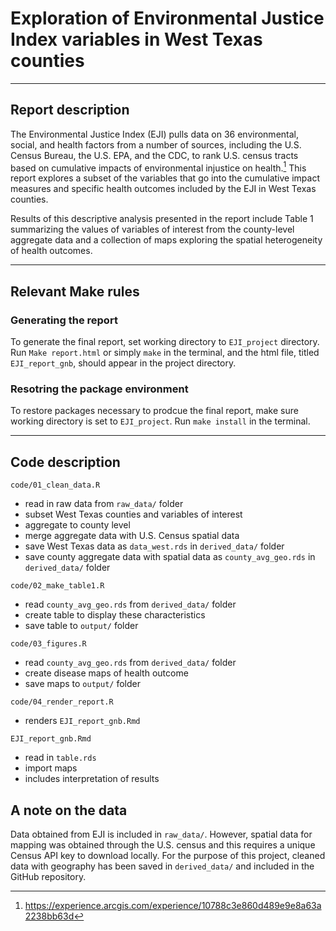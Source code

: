 # Exploration of Environmental Justice Index variables in West Texas counties

------------------------------------------------------------------------

## Report description

The Environmental Justice Index (EJI) pulls data on 36 environmental, social, and health factors from a number of sources, including the U.S. Census Bureau, the U.S. EPA, and the CDC, to rank U.S. census tracts based on cumulative impacts of environmental injustice on health.[^1] This report explores a subset of the variables that go into the cumulative impact measures and specific health outcomes included by the EJI in West Texas counties. 

Results of this descriptive analysis presented in the report include Table 1 summarizing the values of variables of interest from the county-level aggregate data and a collection of maps exploring the spatial heterogeneity of health outcomes.

[^1]: https://experience.arcgis.com/experience/10788c3e860d489e9e8a63a2238bb63d

------------------------------------------------------------------------

## Relevant Make rules

### Generating the report

To generate the final report, set working directory to `EJI_project` directory. Run `Make report.html` or simply `make` in the terminal, and the html file, titled `EJI_report_gnb`, should appear in the project directory.

### Resotring the package environment

To restore packages necessary to prodcue the final report, make sure working directory is set to `EJI_project`. Run `make install` in the terminal.


------------------------------------------------------------------------

## Code description

`code/01_clean_data.R`

  - read in raw data from `raw_data/` folder
  - subset West Texas counties and variables of interest
  - aggregate to county level
  - merge aggregate data with U.S. Census spatial data
  - save West Texas data as `data_west.rds` in `derived_data/` folder
  - save county aggregate data with spatial data as `county_avg_geo.rds` in `derived_data/` folder

`code/02_make_table1.R`

  - read `county_avg_geo.rds` from `derived_data/` folder
  - create table to display these characteristics
  - save table to `output/` folder

`code/03_figures.R`

  - read `county_avg_geo.rds` from `derived_data/` folder
  - create disease maps of health outcome
  - save maps to `output/` folder

`code/04_render_report.R`

  - renders `EJI_report_gnb.Rmd`

`EJI_report_gnb.Rmd`

  - read in `table.rds`
  - import maps
  - includes interpretation of results
  
## A note on the data

Data obtained from EJI is included in `raw_data/`. However, spatial data for mapping was obtained through the U.S. census and this requires a unique Census API key to download locally. For the purpose of this project, cleaned data with geography has been saved in `derived_data/` and included in the GitHub repository.



